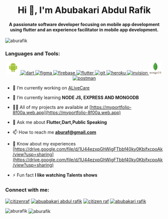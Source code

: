 <h1 align="center">Hi 👋, I'm Abubakari Abdul Rafik</h1>
<h4 align="center">A passionate software developer focusing on mobile app development using flutter and an experience facilitator in mobile app development.</h4>

<p align="left"> <img src="https://komarev.com/ghpvc/?username=aburafik&label=Profile%20views&color=0e75b6&style=flat" alt="aburafik" /> </p>

<!-- <p align="left"> <a href="https://github.com/ryo-ma/github-profile-trophy"><img src="https://github-profile-trophy.vercel.app/?username=aburafik" alt="aburafik" /></a> </p>

<p align="left"> <a href="https://twitter.com/citizenraf" target="blank"><img src="https://img.shields.io/twitter/follow/citizenraf?logo=twitter&style=for-the-badge" alt="citizenraf" /></a> </p> -->
<h3 align="left">Languages and Tools:</h3>
<p align="center"> <a href="https://developer.android.com" target="_blank" rel="noreferrer"> <img src="https://raw.githubusercontent.com/devicons/devicon/master/icons/android/android-original-wordmark.svg" alt="android" width="40" height="40"/> </a> <a href="https://dart.dev" target="_blank" rel="noreferrer"> <img src="https://www.vectorlogo.zone/logos/dartlang/dartlang-icon.svg" alt="dart" width="40" height="40"/> </a> <a href="https://www.figma.com/" target="_blank" rel="noreferrer"> <img src="https://www.vectorlogo.zone/logos/figma/figma-icon.svg" alt="figma" width="40" height="40"/> </a> <a href="https://firebase.google.com/" target="_blank" rel="noreferrer"> <img src="https://www.vectorlogo.zone/logos/firebase/firebase-icon.svg" alt="firebase" width="40" height="40"/> </a> <a href="https://flutter.dev" target="_blank" rel="noreferrer"> <img src="https://www.vectorlogo.zone/logos/flutterio/flutterio-icon.svg" alt="flutter" width="40" height="40"/> </a> <a href="https://git-scm.com/" target="_blank" rel="noreferrer"> <img src="https://www.vectorlogo.zone/logos/git-scm/git-scm-icon.svg" alt="git" width="40" height="40"/> </a> <a href="https://heroku.com" target="_blank" rel="noreferrer"> <img src="https://www.vectorlogo.zone/logos/heroku/heroku-icon.svg" alt="heroku" width="40" height="40"/> </a> <a href="https://www.invisionapp.com/" target="_blank" rel="noreferrer"> <img src="https://www.vectorlogo.zone/logos/invisionapp/invisionapp-icon.svg" alt="invision" width="40" height="40"/> </a> <a href="https://www.mongodb.com/" target="_blank" rel="noreferrer"> <img src="https://raw.githubusercontent.com/devicons/devicon/master/icons/mongodb/mongodb-original-wordmark.svg" alt="mongodb" width="40" height="40"/> </a> <a href="https://postman.com" target="_blank" rel="noreferrer"> <img src="https://www.vectorlogo.zone/logos/getpostman/getpostman-icon.svg" alt="postman" width="40" height="40"/> </a> </p>


- 🔭 I’m currently working on [ALiveCare](https://github.com/Aburafik/E-UberApp)

- 🌱 I’m currently learning **NODE JS, EXPRESS AND MONGODB**

- 👨‍💻 All of my projects are available at [https://myportfolio-8f00a.web.app](https://myportfolio-8f00a.web.app)

- 💬 Ask me about **Flutter,Dart,Public Speaking**

- 📫 How to reach me **aburaf@gmail.com**

- 📄 Know about my experiences [https://drive.google.com/file/d/1U44ezxpGhWigFTbbf40ky0KbjfxcpoAk/view?usp=sharing](https://drive.google.com/file/d/1U44ezxpGhWigFTbbf40ky0KbjfxcpoAk/view?usp=sharing)

- ⚡ Fun fact **I like watching Talents shows**

<h3 align="left">Connect with me:</h3>
<p align="left">
<a href="https://twitter.com/citizenraf" target="blank"><img align="center" src="https://raw.githubusercontent.com/rahuldkjain/github-profile-readme-generator/master/src/images/icons/Social/twitter.svg" alt="citizenraf" height="30" width="40" /></a>
<a href="https://linkedin.com/in/abuabakari abdul rafik" target="blank"><img align="center" src="https://raw.githubusercontent.com/rahuldkjain/github-profile-readme-generator/master/src/images/icons/Social/linked-in-alt.svg" alt="abuabakari abdul rafik" height="30" width="40" /></a>
<a href="https://fb.com/citizen raf" target="blank"><img align="center" src="https://raw.githubusercontent.com/rahuldkjain/github-profile-readme-generator/master/src/images/icons/Social/facebook.svg" alt="citizen raf" height="30" width="40" /></a>
<a href="https://www.behance.net/abubakari rafik" target="blank"><img align="center" src="https://raw.githubusercontent.com/rahuldkjain/github-profile-readme-generator/master/src/images/icons/Social/behance.svg" alt="abubakari rafik" height="30" width="40" /></a>
</p>



<p><img align="left" src="https://github-readme-stats.vercel.app/api/top-langs?username=aburafik&show_icons=true&locale=en&layout=compact" alt="aburafik" /></p>

<p>&nbsp;<img align="center" src="https://github-readme-stats.vercel.app/api?username=aburafik&show_icons=true&locale=en" alt="aburafik" /></p>
